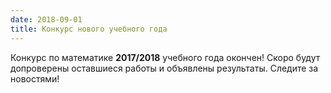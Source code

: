 ```yaml
---
date: 2018-09-01
title: Конкурс нового учебного года
---
```


Конкурс по математике **2017/2018** учебного года окончен! Скоро будут допроверены оставшиеся работы и объявлены результаты. Следите за новостями!

